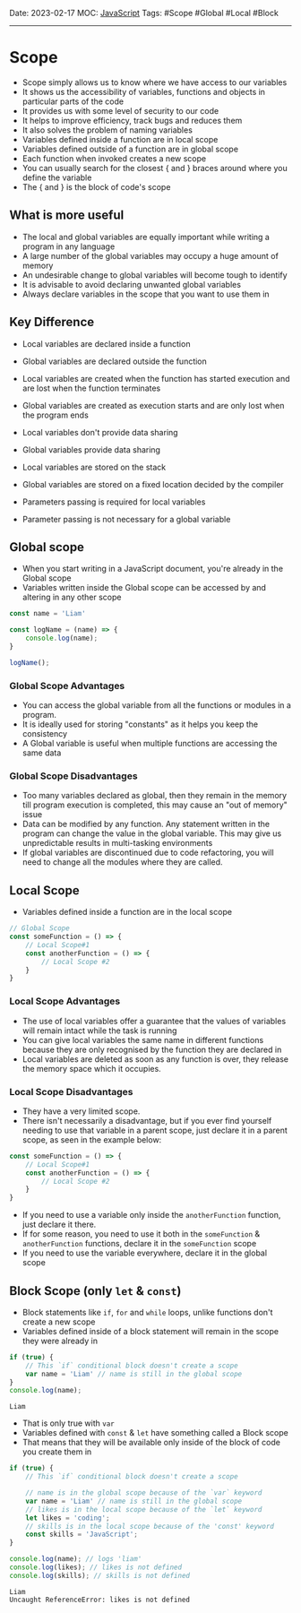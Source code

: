 Date: 2023-02-17
MOC: [JavaScript](../../1.%20MOC/JavaScript.md)
Tags: #Scope #Global #Local #Block

---
# Scope

* Scope simply allows us to know where we have access to our variables
* It shows us the accessibility of variables, functions and objects in particular parts of the code
* It provides us with some level of security to our code
* It helps to improve efficiency, track bugs and reduces them
* It also solves the problem of naming variables
* Variables defined inside a function are in local scope
* Variables defined outside of a function are in global scope
* Each function when invoked creates a new scope
* You can usually search for the closest { and } braces around where you define the variable
* The { and } is the block of code's scope

## What is more useful
* The local and global variables are equally important while writing a program in any language
* A large number of the global variables may occupy a huge amount of memory
* An undesirable change to global variables will become tough to identify
* It is advisable to avoid declaring unwanted global variables
* Always declare variables in the scope that you want to use them in

## Key Difference
* Local variables are declared inside a function
* Global variables are declared outside the function

* Local variables are created when the function has started execution and are lost when the function terminates
* Global variables are created as execution starts and are only lost when the program ends

* Local variables don't provide data sharing
* Global variables provide data sharing

* Local variables are stored on the stack
* Global variables are stored on a fixed location decided by the compiler

* Parameters passing is required for local variables
* Parameter passing is not necessary for a global variable

## Global scope
* When you start writing in a JavaScript document, you're already in the Global scope
* Variables written inside the Global scope can be accessed by and altering in any other scope
```JavaScript
const name = 'Liam'
```
```JavaScript
const logName = (name) => {
    console.log(name);
}

logName();
```

### Global Scope Advantages
* You can access the global variable from all the functions or modules in a program.
* It is ideally used for storing "constants" as it helps you keep the consistency
* A Global variable is useful when multiple functions are accessing the same data

### Global Scope Disadvantages
* Too many variables declared as global, then they remain in the memory till program execution is completed, this may cause an "out of memory" issue
* Data can be modified by any function. Any statement written in the program can change the value in the global variable. This may give us unpredictable results in multi-tasking environments
* If global variables are discontinued due to code refactoring, you will need to change all the modules where they are called.

## Local Scope
* Variables defined inside a function are in the local scope
```JavaScript
// Global Scope
const someFunction = () => {
    // Local Scope#1
    const anotherFunction = () => {
        // Local Scope #2
    }
}
```

### Local Scope Advantages
* The use of local variables offer a guarantee that the values of variables will remain intact while the task is running
* You can give local variables the same name in different functions because they are only recognised by the function they are declared in
* Local variables are deleted as soon as any function is over, they release the memory space which it occupies.

### Local Scope Disadvantages
* They have a very limited scope.
* There isn't necessarily a disadvantage, but if you ever find yourself needing to use that variable in a parent scope, just declare it in a parent scope, as seen in the example below:

```JavaScript
const someFunction = () => {
    // Local Scope#1
    const anotherFunction = () => {
        // Local Scope #2
    }
}
```
* If you need to use a variable only inside the `anotherFunction` function, just declare it there.
* If for some reason, you need to use it both in the `someFunction` & `anotherFunction` functions, declare it in the `someFunction` scope
* If you need to use the variable everywhere, declare it in the global scope

## Block Scope (only `let` & `const`)
* Block statements like `if`, `for` and `while` loops, unlike functions don't create a new scope
* Variables defined inside of a block statement will remain in the scope they were already in
```JavaScript
if (true) {
    // This `if` conditional block doesn't create a scope
    var name = 'Liam' // name is still in the global scope
}
console.log(name);
```
```console
Liam
```
* That is only true with `var`
* Variables defined with `const` & `let` have something called a Block scope
* That means that they will be available only inside of the block of code you create them in
```JavaScript
if (true) {
    // This `if` conditional block doesn't create a scope

    // name is in the global scope because of the `var` keyword
    var name = 'Liam' // name is still in the global scope
    // likes is in the local scope because of the `let` keyword
    let likes = 'coding';
    // skills is in the local scope because of the 'const' keyword
    const skills = 'JavaScript';
}

console.log(name); // logs 'liam'
console.log(likes); // likes is not defined
console.log(skills); // skills is not defined
```
```console
Liam
Uncaught ReferenceError: likes is not defined
```
